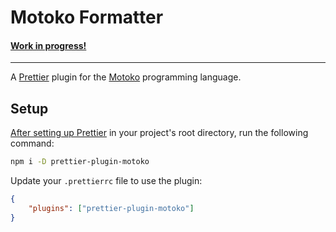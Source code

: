 # Motoko Formatter

#### [Work in progress!](https://github.com/dfinity/prettier-plugin-motoko/issues/1)

---

A [Prettier](https://prettier.io/) plugin for the [Motoko](https://internetcomputer.org/docs/current/developer-docs/build/cdks/motoko-dfinity/motoko/) programming language.

## Setup

[After setting up Prettier](https://prettier.io/docs/en/install.html) in your project's root directory, run the following command:

```sh
npm i -D prettier-plugin-motoko
```

Update your `.prettierrc` file to use the plugin:

```json
{
    "plugins": ["prettier-plugin-motoko"]
}
```
